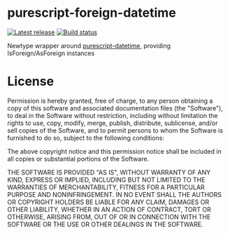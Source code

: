 purescript-foreign-datetime
===========================

[![Latest release](http://img.shields.io/github/release/berdario/purescript-foreign-datetime.svg)](https://github.com/berdario/purescript-foreign-datetime/releases)
[![Build status](https://travis-ci.org/berdario/purescript-foreign-datetime.svg?branch=master)](https://travis-ci.org/berdario/purescript-foreign-datetime)

Newtype wrapper around [purescript-datetime](https://github.com/purescript/purescript-datetime), providing IsForeign/AsForeign instances

License
=======

Permission is hereby granted, free of charge, to any person obtaining a copy
of this software and associated documentation files (the "Software"), to deal
in the Software without restriction, including without limitation the rights
to use, copy, modify, merge, publish, distribute, sublicense, and/or sell
copies of the Software, and to permit persons to whom the Software is
furnished to do so, subject to the following conditions:

The above copyright notice and this permission notice shall be included in
all copies or substantial portions of the Software.

THE SOFTWARE IS PROVIDED "AS IS", WITHOUT WARRANTY OF ANY KIND, EXPRESS OR
IMPLIED, INCLUDING BUT NOT LIMITED TO THE WARRANTIES OF MERCHANTABILITY,
FITNESS FOR A PARTICULAR PURPOSE AND NONINFRINGEMENT. IN NO EVENT SHALL THE
AUTHORS OR COPYRIGHT HOLDERS BE LIABLE FOR ANY CLAIM, DAMAGES OR OTHER
LIABILITY, WHETHER IN AN ACTION OF CONTRACT, TORT OR OTHERWISE, ARISING FROM,
OUT OF OR IN CONNECTION WITH THE SOFTWARE OR THE USE OR OTHER DEALINGS IN
THE SOFTWARE.